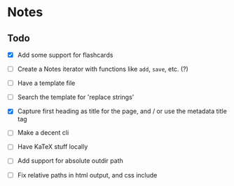 # Notes

## Todo

- [x] Add some support for flashcards
- [ ] Create a Notes iterator with functions like `add`, `save`, etc. (?)
- [ ] Have a template file
- [ ] Search the template for 'replace strings'
- [x] Capture first heading as title for the page, and / or use the metadata
  title tag
- [ ] Make a decent cli
- [ ] Have KaTeX stuff locally
- [ ] Add support for absolute outdir path

- [ ] Fix relative paths in html output, and css include
